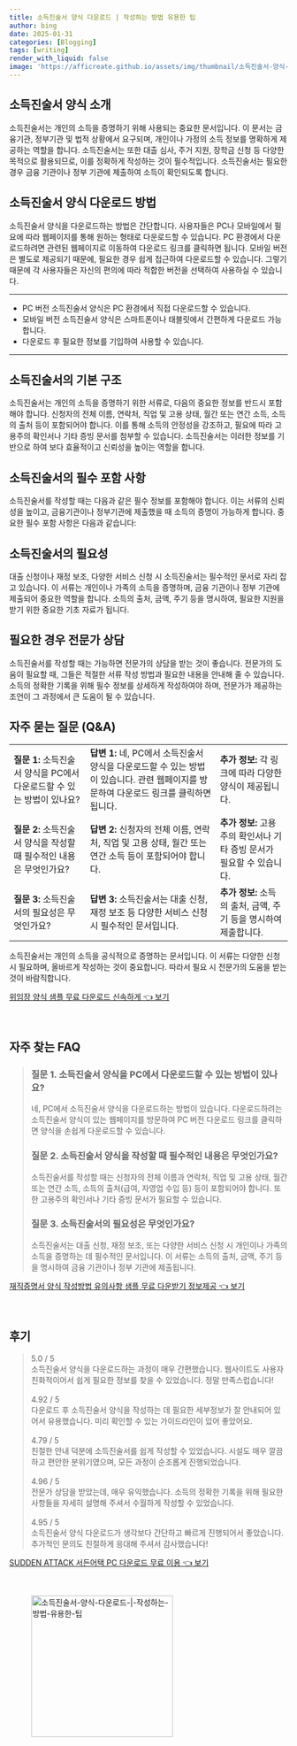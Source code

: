 ```yaml
---
title: 소득진술서 양식 다운로드 | 작성하는 방법 유용한 팁
author: bing
date: 2025-01-31
categories: [Blogging]
tags: [writing]
render_with_liquid: false
image: 'https://afficreate.github.io/assets/img/thumbnail/소득진술서-양식-다운로드-|-작성하는-방법-유용한-팁.webp'
---
```



<h2 id='소득진술서_양식_소개'>소득진술서 양식 소개</h2>

<p>소득진술서는 개인의 소득을 증명하기 위해 사용되는 중요한 문서입니다. 이 문서는 금융기관, 정부기관 및 법적 상황에서 요구되며, 개인이나 가정의 소득 정보를 명확하게 제공하는 역할을 합니다. 소득진술서는 또한 대출 심사, 주거 지원, 장학금 신청 등 다양한 목적으로 활용되므로, 이를 정확하게 작성하는 것이 필수적입니다. 소득진술서는 필요한 경우 금융 기관이나 정부 기관에 제출하여 소득이 확인되도록 합니다.</p>

<h2 id='소득진술서_양식_다운로드'>소득진술서 양식 다운로드 방법</h2>

<p>소득진술서 양식을 다운로드하는 방법은 간단합니다. 사용자들은 PC나 모바일에서 필요에 따라 웹페이지를 통해 원하는 형태로 다운로드할 수 있습니다. PC 환경에서 다운로드하려면 관련된 웹페이지로 이동하여 다운로드 링크를 클릭하면 됩니다. 모바일 버전은 별도로 제공되기 때문에, 필요한 경우 쉽게 접근하여 다운로드할 수 있습니다. 그렇기 때문에 각 사용자들은 자신의 편의에 따라 적합한 버전을 선택하여 사용하실 수 있습니다.</p>

<hr />

<ul>
    <li>PC 버전 소득진술서 양식은 PC 환경에서 직접 다운로드할 수 있습니다.</li>
    <li>모바일 버전 소득진술서 양식은 스마트폰이나 태블릿에서 간편하게 다운로드 가능합니다.</li>
    <li>다운로드 후 필요한 정보를 기입하여 사용할 수 있습니다.</li>
</ul>

<hr />

<h2 id='소득진술서_구조'>소득진술서의 기본 구조</h2>

<p>소득진술서는 개인의 소득을 증명하기 위한 서류로, 다음의 중요한 정보를 반드시 포함해야 합니다. 신청자의 전체 이름, 연락처, 직업 및 고용 상태, 월간 또는 연간 소득, 소득의 출처 등이 포함되어야 합니다. 이를 통해 소득의 안정성을 강조하고, 필요에 따라 고용주의 확인서나 기타 증빙 문서를 첨부할 수 있습니다. 소득진술서는 이러한 정보를 기반으로 하여 보다 효율적이고 신뢰성을 높이는 역할을 합니다.</p>

<h2 id='소득진술서_필수_정보'>소득진술서의 필수 포함 사항</h2>

<p>소득진술서를 작성할 때는 다음과 같은 필수 정보를 포함해야 합니다. 이는 서류의 신뢰성을 높이고, 금융기관이나 정부기관에 제출했을 때 소득의 증명이 가능하게 합니다. 중요한 필수 포함 사항은 다음과 같습니다:</p>

<h2 id='소득진술서_작성_필요성'>소득진술서의 필요성</h2>

<p>대출 신청이나 재정 보조, 다양한 서비스 신청 시 소득진술서는 필수적인 문서로 자리 잡고 있습니다. 이 서류는 개인이나 가족의 소득을 증명하며, 금융 기관이나 정부 기관에 제출되어 중요한 역할을 합니다. 소득의 출처, 금액, 주기 등을 명시하여, 필요한 지원을 받기 위한 중요한 기초 자료가 됩니다.</p>

<h2 id='전문가_상담_권장'>필요한 경우 전문가 상담</h2>

<p>소득진술서를 작성할 때는 가능하면 전문가의 상담을 받는 것이 좋습니다. 전문가의 도움이 필요할 때, 그들은 적절한 서류 작성 방법과 필요한 내용을 안내해 줄 수 있습니다. 소득의 정확한 기록을 위해 필수 정보를 상세하게 작성하여야 하며, 전문가가 제공하는 조언이 그 과정에서 큰 도움이 될 수 있습니다.</p>

<h2 id='자주_묻는_질문'>자주 묻는 질문 (Q&A)</h2>

<table>
    <tr>
        <td><b>질문 1:</b> 소득진술서 양식을 PC에서 다운로드할 수 있는 방법이 있나요?</td>
        <td><b>답변 1:</b> 네, PC에서 소득진술서 양식을 다운로드할 수 있는 방법이 있습니다. 관련 웹페이지를 방문하여 다운로드 링크를 클릭하면 됩니다.</td>
        <td><b>추가 정보:</b> 각 링크에 따라 다양한 양식이 제공됩니다.</td>
    </tr>
    <tr>
        <td><b>질문 2:</b> 소득진술서 양식을 작성할 때 필수적인 내용은 무엇인가요?</td>
        <td><b>답변 2:</b> 신청자의 전체 이름, 연락처, 직업 및 고용 상태, 월간 또는 연간 소득 등이 포함되어야 합니다.</td>
        <td><b>추가 정보:</b> 고용주의 확인서나 기타 증빙 문서가 필요할 수 있습니다.</td>
    </tr>
    <tr>
        <td><b>질문 3:</b> 소득진술서의 필요성은 무엇인가요?</td>
        <td><b>답변 3:</b> 소득진술서는 대출 신청, 재정 보조 등 다양한 서비스 신청 시 필수적인 문서입니다.</td>
        <td><b>추가 정보:</b> 소득의 출처, 금액, 주기 등을 명시하여 제출합니다.</td>
    </tr>
</table>

<p>소득진술서는 개인의 소득을 공식적으로 증명하는 문서입니다. 이 서류는 다양한 신청 시 필요하며, 올바르게 작성하는 것이 중요합니다. 따라서 필요 시 전문가의 도움을 받는 것이 바람직합니다.</p>


<p><a class="click-button" title="위임장 양식 샘플 무료 다운로드 신속하게" href="https://afficreate.github.io/posts/%EC%9C%84%EC%9E%84%EC%9E%A5-%EC%96%91%EC%8B%9D-%EC%83%98%ED%94%8C-%EB%AC%B4%EB%A3%8C-%EB%8B%A4%EC%9A%B4%EB%A1%9C%EB%93%9C-%EC%8B%A0%EC%86%8D%ED%95%98%EA%B2%8C/" rel="dofollow">위임장 양식 샘플 무료 다운로드 신속하게 👈 보기</a></p><br>
<h2 id='자주_찾는_FAQ'>자주 찾는 FAQ</h2>
<div itemscope="" itemtype="https://schema.org/FAQPage"> 
<blockquote> 
<div itemscope="" itemprop="mainEntity" itemtype="https://schema.org/Question"> 
<h3 itemprop="name">질문 1. 소득진술서 양식을 PC에서 다운로드할 수 있는 방법이 있나요? </h3> 
<div itemscope="" itemprop="acceptedAnswer" itemtype="https://schema.org/Answer"> 
<span itemprop="text"> 
<p>네, PC에서 소득진술서 양식을 다운로드하는 방법이 있습니다. 다운로드하려는 소득진술서 양식이 있는 웹페이지를 방문하여 PC 버전 다운로드 링크를 클릭하면 양식을 손쉽게 다운로드할 수 있습니다.</p> 
</span> 
</div> 
</div> 

<div itemscope="" itemprop="mainEntity" itemtype="https://schema.org/Question"> 
<h3 itemprop="name">질문 2. 소득진술서 양식을 작성할 때 필수적인 내용은 무엇인가요? </h3> 
<div itemscope="" itemprop="acceptedAnswer" itemtype="https://schema.org/Answer"> 
<span itemprop="text"> 
<p>소득진술서를 작성할 때는 신청자의 전체 이름과 연락처, 직업 및 고용 상태, 월간 또는 연간 소득, 소득의 출처(급여, 자영업 수입 등) 등이 포함되어야 합니다. 또한 고용주의 확인서나 기타 증빙 문서가 필요할 수 있습니다.</p> 
</span> 
</div> 
</div> 

<div itemscope="" itemprop="mainEntity" itemtype="https://schema.org/Question"> 
<h3 itemprop="name">질문 3. 소득진술서의 필요성은 무엇인가요? </h3> 
<div itemscope="" itemprop="acceptedAnswer" itemtype="https://schema.org/Answer"> 
<span itemprop="text"> 
<p>소득진술서는 대출 신청, 재정 보조, 또는 다양한 서비스 신청 시 개인이나 가족의 소득을 증명하는 데 필수적인 문서입니다. 이 서류는 소득의 출처, 금액, 주기 등을 명시하여 금융 기관이나 정부 기관에 제출됩니다.</p> 
</span> 
</div> 
</div> 

</blockquote> 
</div>
<p><a class="click-button" title="재직증명서 양식 작성방법 유의사항 샘플 무료 다운받기 정보제공" href="https://afficreate.github.io/posts/%EC%9E%AC%EC%A7%81%EC%A6%9D%EB%AA%85%EC%84%9C-%EC%96%91%EC%8B%9D-%EC%9E%91%EC%84%B1%EB%B0%A9%EB%B2%95-%EC%9C%A0%EC%9D%98%EC%82%AC%ED%95%AD-%EC%83%98%ED%94%8C-%EB%AC%B4%EB%A3%8C-%EB%8B%A4%EC%9A%B4%EB%B0%9B%EA%B8%B0-%EC%A0%95%EB%B3%B4%EC%A0%9C%EA%B3%B5/" rel="dofollow">재직증명서 양식 작성방법 유의사항 샘플 무료 다운받기 정보제공 👈 보기</a></p><br>
<h2 id='후기'>후기</h2>
<div itemscope itemtype="https://schema.org/Product">
  <blockquote>
  <div itemprop="review" itemscope itemtype="https://schema.org/Review">
      <div itemprop="reviewRating" itemscope itemtype="https://schema.org/Rating"> <span itemprop="ratingValue">5.0</span> / <span itemprop="bestRating">5</span> </div>
      <span itemprop="reviewBody">소득진술서 양식을 다운로드하는 과정이 매우 간편했습니다. 웹사이트도 사용자 친화적이어서 쉽게 필요한 정보를 찾을 수 있었습니다. 정말 만족스럽습니다!</span>
  </div>
  <br>
  <div itemprop="review" itemscope itemtype="https://schema.org/Review">
      <div itemprop="reviewRating" itemscope itemtype="https://schema.org/Rating"> <span itemprop="ratingValue">4.92</span> / <span itemprop="bestRating">5</span> </div>
      <span itemprop="reviewBody">다운로드 후 소득진술서 양식을 작성하는 데 필요한 세부정보가 잘 안내되어 있어서 유용했습니다. 미리 확인할 수 있는 가이드라인이 있어 좋았어요.</span>
  </div>
  <br>
  <div itemprop="review" itemscope itemtype="https://schema.org/Review">
      <div itemprop="reviewRating" itemscope itemtype="https://schema.org/Rating"> <span itemprop="ratingValue">4.79</span> / <span itemprop="bestRating">5</span> </div>
      <span itemprop="reviewBody">친절한 안내 덕분에 소득진술서를 쉽게 작성할 수 있었습니다. 시설도 매우 깔끔하고 편안한 분위기였으며, 모든 과정이 순조롭게 진행되었습니다.</span>
  </div>
  <br>
  <div itemprop="review" itemscope itemtype="https://schema.org/Review">
      <div itemprop="reviewRating" itemscope itemtype="https://schema.org/Rating"> <span itemprop="ratingValue">4.96</span> / <span itemprop="bestRating">5</span> </div>
      <span itemprop="reviewBody">전문가 상담을 받았는데, 매우 유익했습니다. 소득의 정확한 기록을 위해 필요한 사항들을 자세히 설명해 주셔서 수월하게 작성할 수 있었습니다.</span>
  </div>
  <br>
  <div itemprop="review" itemscope itemtype="https://schema.org/Review">
      <div itemprop="reviewRating" itemscope itemtype="https://schema.org/Rating"> <span itemprop="ratingValue">4.95</span> / <span itemprop="bestRating">5</span> </div>
      <span itemprop="reviewBody">소득진술서 양식 다운로드가 생각보다 간단하고 빠르게 진행되어서 좋았습니다. 추가적인 문의도 친절하게 응대해 주셔서 감사했습니다!</span>
  </div>
  </blockquote>
</div>
<p><a class="click-button" title="SUDDEN ATTACK 서든어택 PC 다운로드 무료 이용" href="https://afficreate.github.io/posts/SUDDEN-ATTACK-%EC%84%9C%EB%93%A0%EC%96%B4%ED%83%9D-PC-%EB%8B%A4%EC%9A%B4%EB%A1%9C%EB%93%9C-%EB%AC%B4%EB%A3%8C-%EC%9D%B4%EC%9A%A9/" rel="dofollow">SUDDEN ATTACK 서든어택 PC 다운로드 무료 이용 👈 보기</a></p><br>
<figure class="image"><img src="https://afficreate.github.io/assets/img/thumbnail/소득진술서-양식-다운로드-|-작성하는-방법-유용한-팁.webp" alt="소득진술서-양식-다운로드-|-작성하는-방법-유용한-팁" width="256" height="256"></figure>